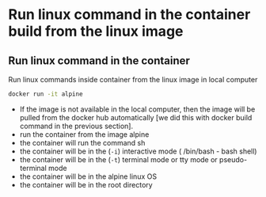# Run linux command in the container build from the linux image

## Run linux command in the container
Run linux commands inside container from the linux image in local computer
```bash
docker run -it alpine
```
- If the image is not available in the local computer, then the image will be pulled from the docker hub automatically [we did this with docker build command in the previous section].
- run the container from the image alpine
- the container will run the command sh
- the container will be in the (`-i`) interactive mode ( /bin/bash - bash shell)
- the container will be in the (`-t`) terminal mode or tty mode or pseudo-terminal mode
- the container will be in the alpine linux OS
- the container will be in the root directory

